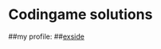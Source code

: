 # Codingame solutions
##my profile: ##[exside](https://www.codingame.com/profile/c57d70dc96b5e641ef5dc97414648be67150722)
